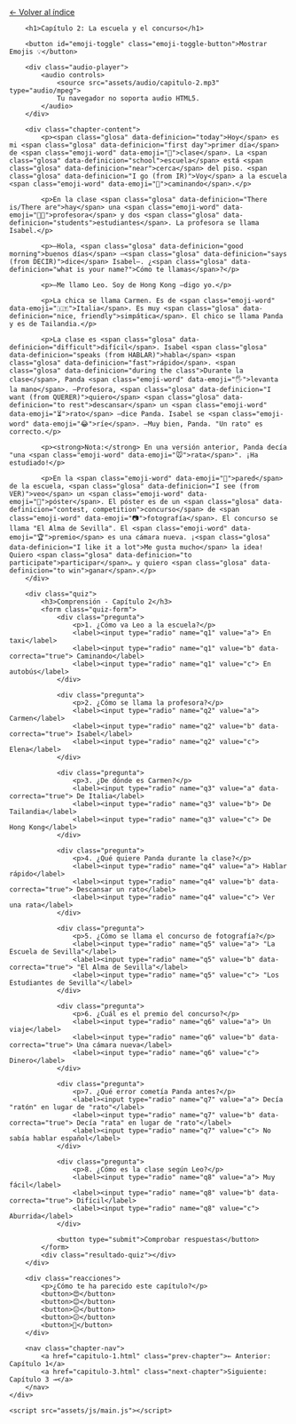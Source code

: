 <html lang="es">
<head>
    <meta charset="UTF-8">
    <meta name="viewport" content="width=device-width, initial-scale=1.0">
    <title>Capítulo 2: La escuela y el concurso</title>
    <link rel="stylesheet" href="assets/css/style.css">
</head>
<body>
    <div class="container">
        <a href="index.html" class="back-link">← Volver al índice</a>
        
        <h1>Capítulo 2: La escuela y el concurso</h1>
        
        <button id="emoji-toggle" class="emoji-toggle-button">Mostrar Emojis 💡</button>
        
        <div class="audio-player">
            <audio controls>
                <source src="assets/audio/capitulo-2.mp3" type="audio/mpeg">
                Tu navegador no soporta audio HTML5.
            </audio>
        </div>
        
        <div class="chapter-content">
            <p><span class="glosa" data-definicion="today">Hoy</span> es mi <span class="glosa" data-definicion="first day">primer día</span> de <span class="emoji-word" data-emoji="🏫">clase</span>. La <span class="glosa" data-definicion="school">escuela</span> está <span class="glosa" data-definicion="near">cerca</span> del piso. <span class="glosa" data-definicion="I go (from IR)">Voy</span> a la escuela <span class="emoji-word" data-emoji="🚶">caminando</span>.</p>

            <p>En la clase <span class="glosa" data-definicion="There is/There are">hay</span> una <span class="emoji-word" data-emoji="👩‍🏫">profesora</span> y dos <span class="glosa" data-definicion="students">estudiantes</span>. La profesora se llama Isabel.</p>

            <p>—Hola, <span class="glosa" data-definicion="good morning">buenos días</span> —<span class="glosa" data-definicion="says (from DECIR)">dice</span> Isabel—. ¿<span class="glosa" data-definicion="what is your name?">Cómo te llamas</span>?</p>

            <p>—Me llamo Leo. Soy de Hong Kong —digo yo.</p>

            <p>La chica se llama Carmen. Es de <span class="emoji-word" data-emoji="🇮🇹">Italia</span>. Es muy <span class="glosa" data-definicion="nice, friendly">simpática</span>. El chico se llama Panda y es de Tailandia.</p>

            <p>La clase es <span class="glosa" data-definicion="difficult">difícil</span>. Isabel <span class="glosa" data-definicion="speaks (from HABLAR)">habla</span> <span class="glosa" data-definicion="fast">rápido</span>. <span class="glosa" data-definicion="during the class">Durante la clase</span>, Panda <span class="emoji-word" data-emoji="🖐️">levanta la mano</span>. —Profesora, <span class="glosa" data-definicion="I want (from QUERER)">quiero</span> <span class="glosa" data-definicion="to rest">descansar</span> un <span class="emoji-word" data-emoji="⏳">rato</span> —dice Panda. Isabel se <span class="emoji-word" data-emoji="😂">ríe</span>. —Muy bien, Panda. "Un rato" es correcto.</p>

            <p><strong>Nota:</strong> En una versión anterior, Panda decía "una <span class="emoji-word" data-emoji="🐭">rata</span>". ¡Ha estudiado!</p>

            <p>En la <span class="emoji-word" data-emoji="🧱">pared</span> de la escuela, <span class="glosa" data-definicion="I see (from VER)">veo</span> un <span class="emoji-word" data-emoji="📜">póster</span>. El póster es de un <span class="glosa" data-definicion="contest, competition">concurso</span> de <span class="emoji-word" data-emoji="📷">fotografía</span>. El concurso se llama "El Alma de Sevilla". El <span class="emoji-word" data-emoji="🏆">premio</span> es una cámara nueva. ¡<span class="glosa" data-definicion="I like it a lot">Me gusta mucho</span> la idea! Quiero <span class="glosa" data-definicion="to participate">participar</span>… y quiero <span class="glosa" data-definicion="to win">ganar</span>.</p>
        </div>

        <div class="quiz">
            <h3>Comprensión - Capítulo 2</h3>
            <form class="quiz-form">
                <div class="pregunta">
                    <p>1. ¿Cómo va Leo a la escuela?</p>
                    <label><input type="radio" name="q1" value="a"> En taxi</label>
                    <label><input type="radio" name="q1" value="b" data-correcta="true"> Caminando</label>
                    <label><input type="radio" name="q1" value="c"> En autobús</label>
                </div>

                <div class="pregunta">
                    <p>2. ¿Cómo se llama la profesora?</p>
                    <label><input type="radio" name="q2" value="a"> Carmen</label>
                    <label><input type="radio" name="q2" value="b" data-correcta="true"> Isabel</label>
                    <label><input type="radio" name="q2" value="c"> Elena</label>
                </div>

                <div class="pregunta">
                    <p>3. ¿De dónde es Carmen?</p>
                    <label><input type="radio" name="q3" value="a" data-correcta="true"> De Italia</label>
                    <label><input type="radio" name="q3" value="b"> De Tailandia</label>
                    <label><input type="radio" name="q3" value="c"> De Hong Kong</label>
                </div>

                <div class="pregunta">
                    <p>4. ¿Qué quiere Panda durante la clase?</p>
                    <label><input type="radio" name="q4" value="a"> Hablar rápido</label>
                    <label><input type="radio" name="q4" value="b" data-correcta="true"> Descansar un rato</label>
                    <label><input type="radio" name="q4" value="c"> Ver una rata</label>
                </div>

                <div class="pregunta">
                    <p>5. ¿Cómo se llama el concurso de fotografía?</p>
                    <label><input type="radio" name="q5" value="a"> "La Escuela de Sevilla"</label>
                    <label><input type="radio" name="q5" value="b" data-correcta="true"> "El Alma de Sevilla"</label>
                    <label><input type="radio" name="q5" value="c"> "Los Estudiantes de Sevilla"</label>
                </div>

                <div class="pregunta">
                    <p>6. ¿Cuál es el premio del concurso?</p>
                    <label><input type="radio" name="q6" value="a"> Un viaje</label>
                    <label><input type="radio" name="q6" value="b" data-correcta="true"> Una cámara nueva</label>
                    <label><input type="radio" name="q6" value="c"> Dinero</label>
                </div>

                <div class="pregunta">
                    <p>7. ¿Qué error cometía Panda antes?</p>
                    <label><input type="radio" name="q7" value="a"> Decía "ratón" en lugar de "rato"</label>
                    <label><input type="radio" name="q7" value="b" data-correcta="true"> Decía "rata" en lugar de "rato"</label>
                    <label><input type="radio" name="q7" value="c"> No sabía hablar español</label>
                </div>

                <div class="pregunta">
                    <p>8. ¿Cómo es la clase según Leo?</p>
                    <label><input type="radio" name="q8" value="a"> Muy fácil</label>
                    <label><input type="radio" name="q8" value="b" data-correcta="true"> Difícil</label>
                    <label><input type="radio" name="q8" value="c"> Aburrida</label>
                </div>

                <button type="submit">Comprobar respuestas</button>
            </form>
            <div class="resultado-quiz"></div>
        </div>

        <div class="reacciones">
            <p>¿Cómo te ha parecido este capítulo?</p>
            <button>😍</button>
            <button>😊</button>
            <button>😐</button>
            <button>😕</button>
            <button>🤔</button>
        </div>

        <nav class="chapter-nav">
            <a href="capitulo-1.html" class="prev-chapter">← Anterior: Capítulo 1</a>
            <a href="capitulo-3.html" class="next-chapter">Siguiente: Capítulo 3 →</a>
        </nav>
    </div>

    <script src="assets/js/main.js"></script>
</body>
</html>
